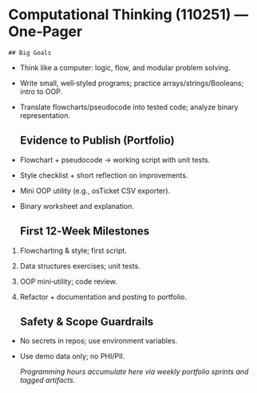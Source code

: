 # Computational Thinking (110251) — One‑Pager

    ## Big Goals

- Think like a computer: logic, flow, and modular problem solving.
- Write small, well‑styled programs; practice arrays/strings/Booleans; intro to OOP.
- Translate flowcharts/pseudocode into tested code; analyze binary representation.


    ## Evidence to Publish (Portfolio)

- Flowchart + pseudocode → working script with unit tests.
- Style checklist + short reflection on improvements.
- Mini OOP utility (e.g., osTicket CSV exporter).
- Binary worksheet and explanation.


    ## First 12‑Week Milestones

1) Flowcharting & style; first script.  
2) Data structures exercises; unit tests.  
3) OOP mini‑utility; code review.  
4) Refactor + documentation and posting to portfolio.


    ## Safety & Scope Guardrails

- No secrets in repos; use environment variables.
- Use demo data only; no PHI/PII.


    _Programming hours accumulate here via weekly portfolio sprints and tagged artifacts._
